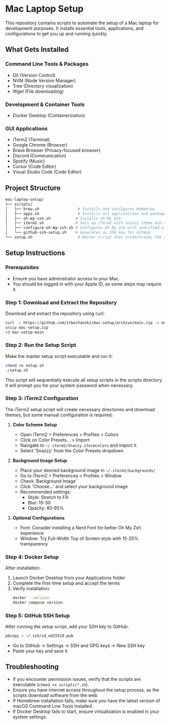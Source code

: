 # Mac Laptop Setup

This repository contains scripts to automate the setup of a Mac laptop for development purposes. It installs essential tools, applications, and configurations to get you up and running quickly.

## What Gets Installed

### Command Line Tools & Packages

- Git (Version Control)
- NVM (Node Version Manager)
- Tree (Directory visualization)
- Wget (File downloading)

### Development & Container Tools

- Docker Desktop (Containerization)

### GUI Applications

- iTerm2 (Terminal)
- Google Chrome (Browser)
- Brave Browser (Privacy-focused browser)
- Discord (Communication)
- Spotify (Music)
- Cursor (Code Editor)
- Visual Studio Code (Code Editor)

## Project Structure

```perl
mac-laptop-setup/
├── scripts/
│   ├── brew.sh                 # Installs and configures Homebrew
│   ├── apps.sh                 # Installs all applications and packages
│   ├── oh-my-zsh.sh           # Installs Oh My Zsh
│   ├── iterm2.sh              # Sets up iTerm2 with Snazzy theme and configs
│   ├── configure-oh-my-zsh.sh # Configures Oh My Zsh with specified plugins
│   └── github-ssh-setup.sh    # Generates an SSH key for GitHub
└── setup.sh                    # Master script that orchestrates the setup
```

## Setup Instructions

### Prerequisites

- Ensure you have administrator access to your Mac.
- You should be logged in with your Apple ID, as some steps may require it.

### **Step 1: Download and Extract the Repository**

Download and extract the repository using curl:

```sh
curl -L https://github.com/ztbochanski/mac-setup/archive/main.zip -o mac-setup.zip
unzip mac-setup.zip
cd mac-setup-main
```

### **Step 2: Run the Setup Script**

Make the master setup script executable and run it:

```sh
chmod +x setup.sh
./setup.sh
```

This script will sequentially execute all setup scripts in the scripts directory. It will prompt you for your system password when necessary.

### **Step 3: iTerm2 Configuration**

The iTerm2 setup script will create necessary directories and download themes, but some manual configuration is required:

1. **Color Scheme Setup**

   - Open iTerm2 > Preferences > Profiles > Colors
   - Click on Color Presets... > Import
   - Navigate to `~/.iterm2/Snazzy.itermcolors` and import it
   - Select 'Snazzy' from the Color Presets dropdown

2. **Background Image Setup**

   - Place your desired background image in `~/.iterm2/backgrounds/`
   - Go to iTerm2 > Preferences > Profiles > Window
   - Check 'Background Image'
   - Click 'Choose...' and select your background image
   - Recommended settings:
     - Style: Stretch to Fill
     - Blur: 15-30
     - Opacity: 85-95%

3. **Optional Configurations**
   - Font: Consider installing a Nerd Font for better Oh My Zsh experience
   - Window: Try Full-Width Top of Screen style with 15-25% transparency

### **Step 4: Docker Setup**

After installation:

1. Launch Docker Desktop from your Applications folder
2. Complete the first-time setup and accept the terms
3. Verify installation:
   ```sh
   docker --version
   docker compose version
   ```

### **Step 5: GitHub SSH Setup**

After running the setup script, add your SSH key to GitHub:

```sh
pbcopy < ~/.ssh/id_ed25519.pub
```

- Go to GitHub -> Settings -> SSH and GPG keys -> New SSH key
- Paste your key and save it

## Troubleshooting

- If you encounter permission issues, verify that the scripts are executable (`chmod +x scripts/*.sh`).
- Ensure you have internet access throughout the setup process, as the scripts download software from the web.
- If Homebrew installation fails, make sure you have the latest version of macOS Command Line Tools installed.
- If Docker Desktop fails to start, ensure virtualization is enabled in your system settings.
